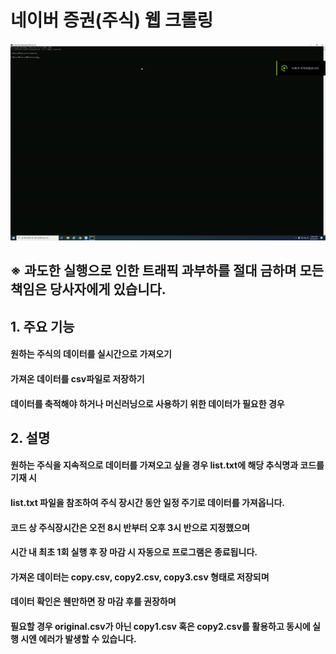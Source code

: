 # 네이버 증권(주식) 웹 크롤링
![web_crol](./web_crol.gif)

## ※ 과도한 실행으로 인한 트래픽 과부하를 절대 금하며 모든 책임은 당사자에게 있습니다.

## 1. 주요 기능
#### 원하는 주식의 데이터를 실시간으로 가져오기
#### 가져온 데이터를 csv파일로 저장하기
#### 데이터를 축적해야 하거나 머신러닝으로 사용하기 위한 데이터가 필요한 경우

## 2. 설명
#### 원하는 주식을 지속적으로 데이터를 가져오고 싶을 경우 list.txt에 해당 추식명과 코드를 기재 시
#### list.txt 파일을 참조하여 주식 장시간 동안 일정 주기로 데이터를 가져옵니다.
#### 코드 상 주식장시간은 오전 8시 반부터 오후 3시 반으로 지정했으며
#### 시간 내 최초 1회 실행 후 장 마감 시 자동으로 프로그램은 종료됩니다.
#### 가져온 데이터는 copy.csv, copy2.csv, copy3.csv 형태로 저장되며
#### 데이터 확인은 웬만하면 장 마감 후를 권장하며
#### 필요할 경우 original.csv가 아닌 copy1.csv 혹은 copy2.csv를 활용하고 동시에 실행 시엔 에러가 발생할 수 있습니다.
